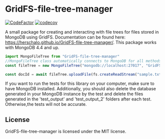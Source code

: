 GridFS-file-tree-manager
=====

[![CodeFactor](https://www.codefactor.io/repository/github/herschalo/gridfs-file-tree-manager/badge)](https://www.codefactor.io/repository/github/herschalo/gridfs-file-tree-manager)
[![codecov](https://codecov.io/gh/HerschaLo/GridFS-file-tree-manager/graph/badge.svg?token=3MEXAWL0J4)](https://codecov.io/gh/HerschaLo/GridFS-file-tree-manager)

A small package for creating and interacting with file trees for files stored in MongoDB using GridFS. Documentation can be found here: https://herschalo.github.io/GridFS-file-tree-manager/. This package works with MongoDB 4.4 and up. 

```javascript
import MongoFileTree from "GridFS-file-tree-manager"
//MongoFileTree class automatically connects to MongoDB for all methods. 
const fileTree = new MongoFileTree("mongodb://localhost:27017", "GridFS-file-tree-management-sample", "sample-bucket", "sample-folder")

const docId = await fileTree.uploadFile(fs.createReadStream("sample.txt"), {name:"sample.txt", chunkSize:1048576})

```

If you want to run the tests for this library on your computer, make sure to have MongoDB installed. Additionally, you should also delete the database generated in your MongoDB instance by the test and delete the files generated in the 'test_output' and 'test_output_2' folders after each test. Otherwise,the tests will not be accurate. 

License
-------

GridFS-file-tree-manager is licensed under the MIT license.
